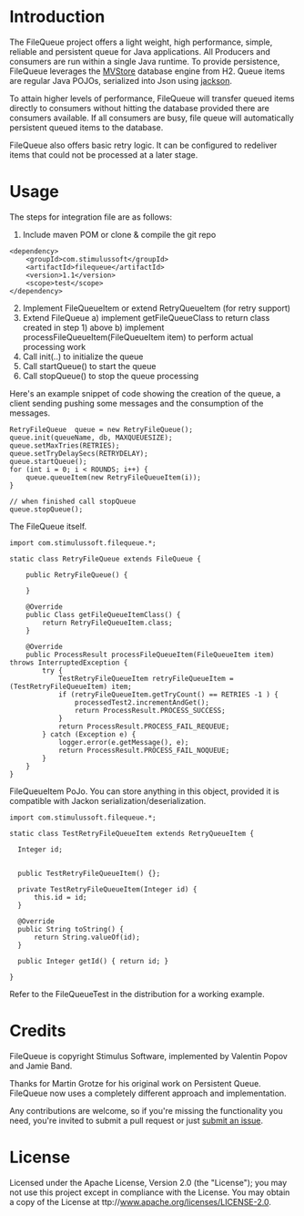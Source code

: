 # Introduction
The FileQueue project offers a light weight, high performance, simple, reliable and persistent queue for Java applications. All Producers and consumers are run within a single Java runtime.
To provide persistence, FileQueue leverages the [MVStore](http://www.h2database.com/html/mvstore.html) database engine from H2. Queue items are regular Java POJOs, serialized into Json using [jackson](http://jackson.codehaus.org/).

To attain higher levels of performance, FileQueue will transfer queued items directly to consumers without hitting the database provided there are consumers available. If all consumers are busy, file queue will automatically persistent queued items to the database.

FileQueue also offers basic retry logic. It can be configured to redeliver items that could not be processed at a later stage.

# Usage

The steps for integration file are as follows:

  1) Include maven POM or clone & compile the git repo

    <dependency>
        <groupId>com.stimulussoft</groupId>
        <artifactId>filequeue</artifactId>
        <version>1.1</version>
        <scope>test</scope>
    </dependency>

  2) Implement FileQueueItem or extend RetryQueueItem (for retry support)
  3) Extend FileQueue
   a) implement getFileQueueClass to return class created in step 1) above
   b) implement processFileQueueItem(FileQueueItem item) to perform actual processing work
  4) Call init(..) to initialize the queue
  5) Call startQueue() to start the queue
  6) Call stopQueue() to stop the queue processing

Here's an example snippet of code showing the creation of the queue, a client sending pushing some messages and the consumption of the messages.

    RetryFileQueue  queue = new RetryFileQueue();
    queue.init(queueName, db, MAXQUEUESIZE);
    queue.setMaxTries(RETRIES);
    queue.setTryDelaySecs(RETRYDELAY);
    queue.startQueue();
    for (int i = 0; i < ROUNDS; i++) {
        queue.queueItem(new RetryFileQueueItem(i));
    }

    // when finished call stopQueue
    queue.stopQueue();

The FileQueue itself.

    import com.stimulussoft.filequeue.*;

    static class RetryFileQueue extends FileQueue {

        public RetryFileQueue() {

        }

        @Override
        public Class getFileQueueItemClass() {
            return RetryFileQueueItem.class;
        }

        @Override
        public ProcessResult processFileQueueItem(FileQueueItem item) throws InterruptedException {
            try {
                TestRetryFileQueueItem retryFileQueueItem = (TestRetryFileQueueItem) item;
                if (retryFileQueueItem.getTryCount() == RETRIES -1 ) {
                    processedTest2.incrementAndGet();
                    return ProcessResult.PROCESS_SUCCESS;
                }
                return ProcessResult.PROCESS_FAIL_REQUEUE;
            } catch (Exception e) {
                logger.error(e.getMessage(), e);
                return ProcessResult.PROCESS_FAIL_NOQUEUE;
            }
        }
    }

FileQueueItem PoJo. You can store anything in this object, provided it is compatible with Jackon serialization/deserialization.

    import com.stimulussoft.filequeue.*;

    static class TestRetryFileQueueItem extends RetryQueueItem {

      Integer id;


      public TestRetryFileQueueItem() {};

      private TestRetryFileQueueItem(Integer id) {
          this.id = id;
      }

      @Override
      public String toString() {
          return String.valueOf(id);
      }

      public Integer getId() { return id; }

    }



Refer to the FileQueueTest in the distribution for a working example.


# Credits
FileQueue is copyright Stimulus Software, implemented by Valentin Popov and Jamie Band.

Thanks for Martin Grotze for his original work on Persistent Queue. FileQueue now uses a completely different approach and
implementation.

Any contributions are welcome, so if you're missing the functionality you need, you're invited to submit a pull request or just [submit an issue](https://github.com/stimulussoft/filequeue/issues).

# License
Licensed under the Apache License, Version 2.0 (the "License"); you may not use this project except in compliance with the License. You may obtain a copy of the License at ttp://www.apache.org/licenses/LICENSE-2.0.
